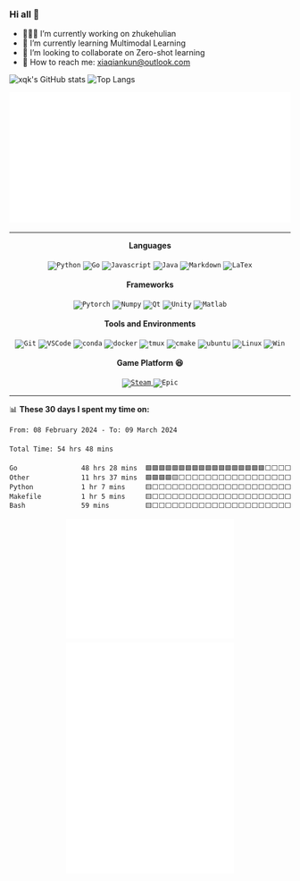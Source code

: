 ### Hi all 👋
- 🧑🏻‍💻 I’m currently working on zhukehulian
- 🌱 I’m currently learning Multimodal Learning
- 👯 I’m looking to collaborate on Zero-shot learning
- 🌈 How to reach me: xiaqiankun@outlook.com

![xqk's GitHub stats](https://github-readme-stats.vercel.app/api?username=xqk&show_icons=true&theme=swift&count_private=true&hide=prs&line_height=24.3)
![Top Langs](https://github-readme-stats.vercel.app/api/top-langs/?username=xqk&layout=compact&show_icons=true&theme=swift&hide=javascript,html,typescript,scss,css,glsl,PLpgSQL,shell,java,vue,JavaScript&langs_count=6&card_width=340)



<!--
**AnonymousDestroyer/AnonymousDestroyer** is a ✨ _special_ ✨ repository because its `README.md` (this file) appears on your GitHub profile.
Here are some ideas to get you started:
- 🔭 I’m currently working on ...
- 🌱 I’m currently learning ...
- 👯 I’m looking to collaborate on ...
- 🤔 I’m looking for help with ...
- 💬 Ask me about ...
- 📫 How to reach me: ...
- 😄 Pronouns: ...
- ⚡ Fun fact: ...
-->

<div align="center">
    <a href="https://github.com/xqk">
        <img src="basic.svg" alt="🦑">
    </a>
</div>

---

<div align="center">
    <strong>Languages</strong><br><br>
    <code><img height="20" src="https://img.shields.io/badge/Python-FFD43B?style=for-the-badge&logo=python&logoColor=blue" alt="Python" title="Python"></code>
    <code><img height="20" src="https://img.shields.io/badge/Go-FFD43B?style=for-the-badge&logo=go&logoColor=blue" alt="Go" title="Go"></code>
    <code><img height="20" src="https://img.shields.io/badge/javascript-239120?style=for-the-badge&logo=javascript&logoColor=white" alt="Javascript" title="Javascript"></code>
    <code><img height="20" src="https://img.shields.io/badge/Java-00599C?style=for-the-badge&logo=Java&logoColor=blue" alt="Java" title="Java"></code>
    <code><img height="20" src="https://img.shields.io/badge/Markdown-000000?style=for-the-badge&logo=markdown&logoColor=white" alt="Markdown" title="Markdown"></code>
    <code><img height="20" src="https://img.shields.io/badge/LaTeX-47A141?style=for-the-badge&logo=LaTeX&logoColor=white" alt="LaTex" title="LaTex"></code>
    <br><br><strong>Frameworks</strong><br><br>
    <code><img height="20" src="https://img.shields.io/badge/PyTorch-EE4C2C?style=for-the-badge&logo=PyTorch&logoColor=white" alt="Pytorch" title="Pytorch"></code>
    <code><img height="20" src="https://img.shields.io/badge/Numpy-777BB4?style=for-the-badge&logo=numpy&logoColor=white" alt="Numpy" title="Numpy"></code>
    <code><img height="20" src="https://img.shields.io/badge/Qt-41CD52?style=for-the-badge&logo=qt&logoColor=white" alt="Qt" title="Qt"></code>
    <code><img height="20" src="https://img.shields.io/badge/Unity-100000?style=for-the-badge&logo=unity&logoColor=white" alt="Unity" title="Unity"></code>
    <code><img height="20" src="https://img.shields.io/badge/matlab-fa5103?style=for-the-badge&logo=MATLAB&logoColor=white" alt="Matlab" title="Matlab"></code>
    <br><br><strong>Tools and Environments</strong><br><br>
    <code><img height="20" src="https://img.shields.io/badge/GIT-E44C30?style=for-the-badge&logo=git&logoColor=white" alt="Git" title="Git"></code>
    <code><img height="20" src="https://img.shields.io/badge/Visual_Studio_Code-0078D4?style=for-the-badge&logo=visual%20studio%20code&logoColor=white" alt="VSCode" title="VSCode"></code>
    <code><img height="20" src="https://img.shields.io/badge/conda-342B029.svg?&style=for-the-badge&logo=anaconda&logoColor=white" alt="conda" title="conda"></code>
    <code><img height="20" src="https://img.shields.io/badge/Docker-2CA5E0?style=for-the-badge&logo=docker&logoColor=white" alt="docker" title="docker"></code>
    <code><img height="20" src="https://img.shields.io/badge/tmux-1BB91F?style=for-the-badge&logo=tmux&logoColor=white" alt="tmux" title="tmux"></code>
    <code><img height="20" src="https://img.shields.io/badge/CMake-064F8C?style=for-the-badge&logo=cmake&logoColor=white" alt="cmake" title="cmake"></code>
    <code><img height="20" src="https://img.shields.io/badge/Ubuntu-E95420?style=for-the-badge&logo=ubuntu&logoColor=white" alt="ubuntu" title="ubuntu"></code>
    <code><img height="20" src="https://img.shields.io/badge/Linux-FCC624?style=for-the-badge&logo=linux&logoColor=black" alt="Linux" title="Linux"></code>
    <code><img height="20" src="https://img.shields.io/badge/Windows-0078D6?style=for-the-badge&logo=windows&logoColor=white" alt="Win" title="Win"></code>
    <br><br><strong>Game Platform 😆</strong><br><br>
    <a href="https://steamcommunity.com/id/cwher/">
        <code><img height="20" src="https://img.shields.io/badge/Steam-000000?style=for-the-badge&logo=steam&logoColor=white" alt="Steam" title="Steam"></code>
    </a>
    <code><img height="20" src="https://img.shields.io/badge/Epic%20Games-313131?style=for-the-badge&logo=Epic%20Games&logoColor=white" alt="Epic" title="Epic"></code>
</div>

---

:bar_chart: **These 30 days I spent my time on:**

<!--START_SECTION:waka-->

```txt
From: 08 February 2024 - To: 09 March 2024

Total Time: 54 hrs 48 mins

Go                48 hrs 28 mins  🟩🟩🟩🟩🟩🟩🟩🟩🟩🟩🟩🟩🟩🟩🟩🟩🟩🟩⬜⬜⬜⬜⬜⬜⬜   72.96 %
Other             11 hrs 37 mins  🟩🟩🟩🟩🟨⬜⬜⬜⬜⬜⬜⬜⬜⬜⬜⬜⬜⬜⬜⬜⬜⬜⬜⬜⬜   17.49 %
Python            1 hr 7 mins     🟨⬜⬜⬜⬜⬜⬜⬜⬜⬜⬜⬜⬜⬜⬜⬜⬜⬜⬜⬜⬜⬜⬜⬜⬜   01.70 %
Makefile          1 hr 5 mins     🟨⬜⬜⬜⬜⬜⬜⬜⬜⬜⬜⬜⬜⬜⬜⬜⬜⬜⬜⬜⬜⬜⬜⬜⬜   01.64 %
Bash              59 mins         🟨⬜⬜⬜⬜⬜⬜⬜⬜⬜⬜⬜⬜⬜⬜⬜⬜⬜⬜⬜⬜⬜⬜⬜⬜   01.49 %
```

<!--END_SECTION:waka-->

<div align="center">
    <img style="float: center; width: 48%; min-width: 300px; margin: 2px;" alt="🦑"
        src="general.svg">
    <img style="float: center; width: 48%; min-width: 300px; margin: 2px;" alt="🦑"
        src="misc.svg">
</div>
